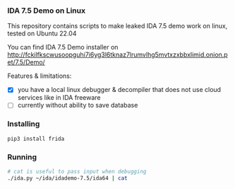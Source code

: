 ### IDA 7.5 Demo on Linux

This repository contains scripts to make leaked IDA 7.5 demo work on linux, tested on Ubuntu 22.04

You can find IDA 7.5 Demo installer on
http://fckilfkscwusoopguhi7i6yg3l6tknaz7lrumvlhg5mvtxzxbbxlimid.onion.pet/7.5/Demo/

Features & limitations:
 - [x] you have a local linux debugger & decompiler that does not use cloud services like in IDA freeware
 - [ ] currently without ability to save database

### Installing

```bash
pip3 install frida
```

### Running

```bash
# cat is useful to pass input when debugging
./ida.py ~/ida/idademo-7.5/ida64 | cat
```
